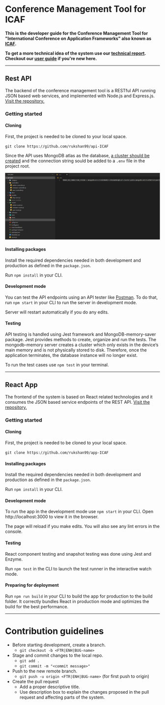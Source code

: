 # Conference Management Tool for ICAF
**This is the developer guide for the Conference Management Tool for "International Conference on Application Frameworks" also known as [ICAF](https://icaf-sliit.herokuapp.com/).** 

**To get a more technical idea of the system use our [technical report](reports/technicalReport.pdf ':ignore'). Checkout our [user guide](userGuide.md) if you're new here.**
<hr />

## Rest API

The backend of the conference management tool is a RESTful API running JSON based web services, and implemented with Node.js and Express.js. [Visit the repository.](https://github.com/rukshan99/api-ICAF)

### Getting started

#### Cloning

First, the project is needed to be cloned to your local space.

`git clone https://github.com/rukshan99/api-ICAF`

Since the API uses MongoDB atlas as the database, [a cluster should be created](https://docs.atlas.mongodb.com/getting-started/) and the connection string sould be added to a `.env` file in the project root.

![](images/dotenv.png ':size=1000')

#### Installing packages

Install the required dependencies needed in both development and production as defined in the `package.json`.

Run `npm install` in your CLI.

#### Development mode

You can test the API endpoints using an API tester like [Postman](https://www.postman.com/). To do that, run `npm start` in your CLI to run the server in development mode.

Server will restart automatically if you do any edits.

#### Testing

API testing is handled using Jest framework and MongoDB-memory-saver package. Jest provides 
methods to create, organize and run the tests. The mongodb-memory server creates a cluster which 
only exists in the device’s main memory and is not physically stored to disk. Therefore, once the 
application terminates, the database instance will no longer exist.

To run the test cases use `npm test` in your terminal.

<hr />

## React App

The frontend of the system is based on React related technologies and it consumes the JSON based service endpoints of the REST API. [Visit the repository.](https://github.com/rukshan99/app-ICAF)

### Getting started

#### Cloning

First, the project is needed to be cloned to your local space.

`git clone https://github.com/rukshan99/app-ICAF`

#### Installing packages

Install the required dependencies needed in both development and production as defined in the `package.json`.

Run `npm install` in your CLI.

#### Development mode

To run the app in the development mode use `npm start` in your CLI.
Open http://localhost:3000 to view it in the browser.

The page will reload if you make edits.
You will also see any lint errors in the console.

#### Testing

React component testing and snapshot testing was done using Jest and Enzyme.

Run `npm test` in the CLI to launch the test runner in the interactive watch mode.

#### Preparing for deployment

Run `npm run build` in your CLI to build the app for production to the build folder.
It correctly bundles React in production mode and optimizes the build for the best performance.

<hr />

# Contribution guidelines

* Before starting development, create a branch.
  * `git checkout -b <FTR|ENH|BUG-name>`
* Stage and commit changes to the local repo.
  * `git add .`
  * `git commit -m "<commit message>"`
* Push to the new remote branch.
  * `git push -u origin <FTR|ENH|BUG-name>` (for first push to origin)
* Create the pull request
  * Add a proper descriptive title.
  * Use description box to explain the changes proposed in the pull request and affecting parts of the system.

